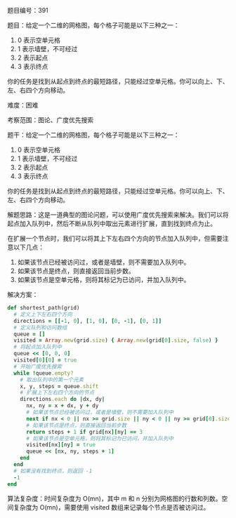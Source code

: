 题目编号：391

题目：给定一个二维的网格图，每个格子可能是以下三种之一：

1. 0 表示空单元格
2. 1 表示墙壁，不可经过
3. 2 表示起点
4. 3 表示终点

你的任务是找到从起点到终点的最短路径，只能经过空单元格。你可以向上、下、左、右四个方向移动。

难度：困难

考察范围：图论、广度优先搜索

题干：给定一个二维的网格图，每个格子可能是以下三种之一：

1. 0 表示空单元格
2. 1 表示墙壁，不可经过
3. 2 表示起点
4. 3 表示终点

你的任务是找到从起点到终点的最短路径，只能经过空单元格。你可以向上、下、左、右四个方向移动。

解题思路：这是一道典型的图论问题，可以使用广度优先搜索来解决。我们可以将起点加入队列中，然后不断从队列中取出元素进行扩展，直到找到终点为止。

在扩展一个节点时，我们可以将其上下左右四个方向的节点加入队列中，但需要注意以下几点：

1. 如果该节点已经被访问过，或者是墙壁，则不需要加入队列中。
2. 如果该节点是终点，则直接返回当前步数。
3. 如果该节点是空单元格，则将其标记为已访问，并加入队列中。

解决方案：

```ruby
def shortest_path(grid)
  # 定义上下左右四个方向
  directions = [[-1, 0], [1, 0], [0, -1], [0, 1]]
  # 定义队列和访问数组
  queue = []
  visited = Array.new(grid.size) { Array.new(grid[0].size, false) }
  # 将起点加入队列中
  queue << [0, 0, 0]
  visited[0][0] = true
  # 开始广度优先搜索
  while !queue.empty?
    # 取出队列中的第一个元素
    x, y, steps = queue.shift
    # 扩展上下左右四个方向的节点
    directions.each do |dx, dy|
      nx, ny = x + dx, y + dy
      # 如果该节点已经被访问过，或者是墙壁，则不需要加入队列中
      next if nx < 0 || nx >= grid.size || ny < 0 || ny >= grid[0].size || visited[nx][ny] || grid[nx][ny] == 1
      # 如果该节点是终点，则直接返回当前步数
      return steps + 1 if grid[nx][ny] == 3
      # 如果该节点是空单元格，则将其标记为已访问，并加入队列中
      visited[nx][ny] = true
      queue << [nx, ny, steps + 1]
    end
  end
  # 如果没有找到终点，则返回 -1
  -1
end
```

算法复杂度：时间复杂度为 O(mn)，其中 m 和 n 分别为网格图的行数和列数。空间复杂度为 O(mn)，需要使用 visited 数组来记录每个节点是否被访问过。